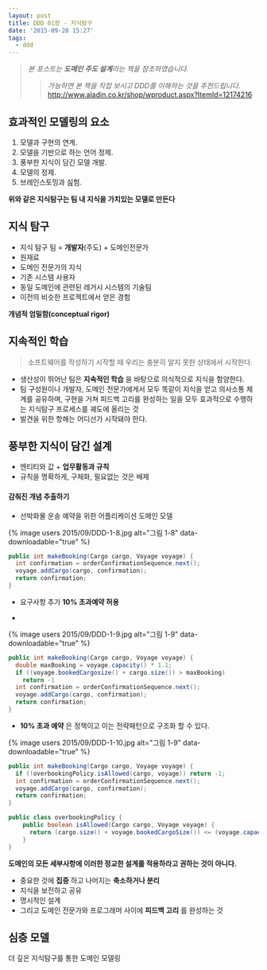 ```yaml
---
layout: post
title: DDD 01장 - 지식탐구
date: '2015-09-28 15:27'
tags:
  - ddd
---
```


> _본 포스트는 **도메인 주도 설계**라는 책을 참조하였습니다._
>> _가능하면 본 책을 직접 보시고 DDD를 이해하는 것을 추천드립니다._
>> http://www.aladin.co.kr/shop/wproduct.aspx?ItemId=12174216

## 효과적인 모델링의 요소

1. 모델과 구현의 연계.
2. 모델을 기반으로 하는 언어 정제.
3. 풍부한 지식이 담긴 모델 개발.
4. 모델의 정제.
5. 브레인스토밍과 싪험.

**위와 같은 지식탐구는 팀 내 지식을 가치있는 모델로 만든다**

## 지식 탐구

- 지식 탐구 팀 = **개발자**(주도) + 도메인전문가
- 원재료
 - 도메인 전문가의 지식
 - 기존 시스템 사용자
 - 동일 도메인에 관련된 레거시 시스템의 기술팀
 - 이전의 비슷한 프로젝트에서 얻은 경험

**개념적 엄밀함(conceptual rigor)**

## 지속적인 학습

> 소프트웨어를 작성하기 시작할 때 우리는 충분히 알지 못한 상태에서 시작한다.

- 생산성이 뛰어난 팀은 **지속적인 학습** 을 바탕으로 의식적으로 지식을 함양한다.
- 팀 구성원이나 개발자, 도메인 전문가에게서 모두 똑같이 지식을 얻고 의사소통 체계를 공유하며, 구현을 거쳐 피드백 고리를 완성하는 일을 모두 효과적으로 수행하는 지식탐구 프로세스를 궤도에 올리는 것
- 발견을 위한 항해는 어디선가 시작돼야 한다.

## 풍부한 지식이 담긴 설계

- 엔티티와 값 + **업무활동과 규칙**
- 규칙을 명확하게, 구체화, 필요없는 것은 배제

#### 감춰진 개념 추출하기

- 선박화물 운송 예약을 위한 어플리케이션 도메인 모델

{% image users 2015/09/DDD-1-8.jpg alt="그림 1-8" data-downloadable="true" %}

```Java
public int makeBooking(Cargo cargo, Voyage voyage) {
  int confirmation = orderConfirmationSequence.next();
  voyage.addCargo(cargo, confirmation);
  return confirmation;
}
```

- 요구사항 추가
**10% 초과예약 허용**
*
{% image users 2015/09/DDD-1-9.jpg alt="그림 1-9" data-downloadable="true" %}

```Java
public int makeBooking(Cargo cargo, Voyage voyage) {
  double maxBooking = voyage.capacity() * 1.1;
  if ((voyage.bookedCargosize() + cargo.size()) > maxBooking)
    return -1
  int confirmation = orderConfirmationSequence.next();
  voyage.addCargo(cargo, confirmation);
  return confirmation;
}
```
- **10% 초과 예약** 은 정책이고 이는 전략패턴으로 구조화 할 수 있다.

{% image users 2015/09/DDD-1-10.jpg alt="그림 1-9" data-downloadable="true" %}

```Java
public int makeBooking(Cargo cargo, Voyage voyage) {
  if (!overbookingPolicy.isAllowed(cargo, voyage)) return -1;
  int confirmation = orderConfirmationSequence.next();
  voyage.addCargo(cargo, confirmation);
  return confirmation;
}
```

```Java
public class overbookingPolicy {
    public boolean isAllowed(Cargo cargo, Voyage voyage) {
      return (cargo.size() + voyage.bookedCargoSize()) <= (voyage.capacity() * 1.1);
    }
}
```

**도메인의 모든 세부사항에 이러한 정교한 설계를 적용하라고 권하는 것이 아니다.**

- 중요한 것에 **집중** 하고 나머지는 **축소하거나 분리**
- 지식을 보전하고 공유
- 명시적인 설계
- 그리고 도메인 전문가와 프로그래머 사이에 **피드백 고리** 를 완성하는 것

## 심층 모델

더 깊은 지식탐구를 통한 도메인 모델링
